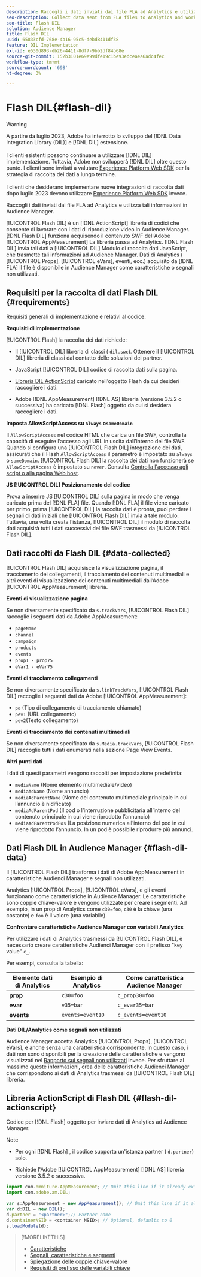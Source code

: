 ```yaml
---
description: Raccogli i dati inviati dai file FLA ad Analytics e utilizza tali informazioni in Audience Manager.
seo-description: Collect data sent from FLA files to Analytics and work with that information in Audience Manager.
seo-title: Flash DIL
solution: Audience Manager
title: Flash DIL
uuid: 65833cfd-768e-4b16-95c5-debd8411df38
feature: DIL Implementation
exl-id: e530d893-db26-4411-8df7-9bb2df84b68e
source-git-commit: 152b3101e69e99dfe19c1be93edceaea6adc4fec
workflow-type: tm+mt
source-wordcount: '698'
ht-degree: 3%

---
```


# Flash DIL{#flash-dil}

>[!WARNING]
>
>A partire da luglio 2023, Adobe ha interrotto lo sviluppo del [!DNL Data Integration Library (DIL)] e [!DNL DIL] estensione.
><br><br>
>I clienti esistenti possono continuare a utilizzare [!DNL DIL] implementazione. Tuttavia, Adobe non svilupperà [!DNL DIL] oltre questo punto. I clienti sono invitati a valutare [Experience Platform Web SDK](https://experienceleague.adobe.com/docs/experience-platform/edge/home.html?lang=en) per la strategia di raccolta dei dati a lungo termine.
><br><br>
>I clienti che desiderano implementare nuove integrazioni di raccolta dati dopo luglio 2023 devono utilizzare [Experience Platform Web SDK](https://experienceleague.adobe.com/docs/experience-platform/edge/home.html?lang=en) invece.

Raccogli i dati inviati dai file FLA ad Analytics e utilizza tali informazioni in Audience Manager.

<!-- 

c_flash_dil_toc.xml

 -->

[!UICONTROL Flash DIL] è un [!DNL ActionScript] libreria di codici che consente di lavorare con i dati di riproduzione video in Audience Manager. [!DNL Flash DIL] funziona acquisendo il contenuto SWF dell’Adobe [!UICONTROL AppMeasurement] La libreria passa ad Analytics. [!DNL Flash DIL] invia tali dati a [!UICONTROL DIL] Modulo di raccolta dati JavaScript, che trasmette tali informazioni ad Audience Manager. Dati di Analytics ( [!UICONTROL Props], [!UICONTROL eVars], eventi, ecc.) acquisito da [!DNL FLA] Il file è disponibile in Audience Manager come caratteristiche o segnali non utilizzati.

## Requisiti per la raccolta di dati Flash DIL {#requirements}

Requisiti generali di implementazione e relativi al codice.

<!-- 

c_flash_dil_intro.xml

 -->

**Requisiti di implementazione**

[!UICONTROL Flash] la raccolta dei dati richiede:

* Il [!UICONTROL DIL] libreria di classi ( `dil.swc`). Ottenere il [!UICONTROL DIL] libreria di classi dal contatto delle soluzioni dei partner.

* JavaScript [!UICONTROL DIL] codice di raccolta dati sulla pagina.
* [Libreria DIL ActionScript](../dil/dil-flash.md#flash-dil-actionscript) caricato nell’oggetto Flash da cui desideri raccogliere i dati.
* Adobe [!DNL AppMeasurement] [!DNL AS] libreria (versione 3.5.2 o successiva) ha caricato [!DNL Flash] oggetto da cui si desidera raccogliere i dati.

**Imposta AllowScriptAccess su `Always` o`sameDomain`**

Il `AllowScriptAccess` nel codice HTML che carica un file SWF, controlla la capacità di eseguire l’accesso agli URL in uscita dall’interno del file SWF. Quando si configura una [!UICONTROL Flash DIL] integrazione dei dati, assicurati che il Flash `AllowScriptAccess` il parametro è impostato su `always` o `sameDomain`. [!UICONTROL Flash DIL] la raccolta dei dati non funzionerà se `AllowScriptAccess` è impostato su `never`. Consulta [Controlla l&#39;accesso agli script o alla pagina Web host](https://helpx.adobe.com/flash/kb/control-access-scripts-host-web.html).

**JS [!UICONTROL DIL] Posizionamento del codice**

Prova a inserire JS [!UICONTROL DIL] sulla pagina in modo che venga caricato prima del [!DNL FLA] file. Quando [!DNL FLA] il file viene caricato per primo, prima [!UICONTROL DIL] la raccolta dati è pronta, puoi perdere i segnali di dati iniziali che [!UICONTROL Flash DIL] invia a tale modulo. Tuttavia, una volta creata l’istanza, [!UICONTROL DIL] il modulo di raccolta dati acquisirà tutti i dati successivi del file SWF trasmessi da [!UICONTROL Flash DIL].

## Dati raccolti da Flash DIL {#data-collected}

[!UICONTROL Flash DIL] acquisisce la visualizzazione pagina, il tracciamento dei collegamenti, il tracciamento dei contenuti multimediali e altri eventi di visualizzazione dei contenuti multimediali dall’Adobe [!UICONTROL AppMeasurement] libreria.

<!-- 

r_flash_dil_data_collected.xml

 -->

**Eventi di visualizzazione pagina**

Se non diversamente specificato da `s.trackVars`, [!UICONTROL Flash DIL] raccoglie i seguenti dati da Adobe AppMeasurement:

* `pageName`
* `channel`
* `campaign`
* `products`
* `events`
* `prop1 - prop75`
* `eVar1 - eVar75`

**Eventi di tracciamento collegamenti**

Se non diversamente specificato da `s.linkTrackVars`, [!UICONTROL Flash DIL] raccoglie i seguenti dati da Adobe [!UICONTROL AppMeasurement]:

* `pe` (Tipo di collegamento di tracciamento chiamato)
* `pev1` (URL collegamento)
* `pev2`(Testo collegamento)

**Eventi di tracciamento dei contenuti multimediali**

Se non diversamente specificato da `s.Media.trackVars`, [!UICONTROL Flash DIL] raccoglie tutti i dati enumerati nella sezione Page View Events.

**Altri punti dati**

I dati di questi parametri vengono raccolti per impostazione predefinita:

* `mediaName` (Nome elemento multimediale/video)
* `mediaAdName` (Nome annuncio)
* `mediaAdParentName` (Nome del contenuto multimediale principale in cui l’annuncio è nidificato)
* `mediaAdParentPod` (Il pod o l’interruzione pubblicitaria all’interno del contenuto principale in cui viene riprodotto l’annuncio)
* `mediaAdParentPodPos` (La posizione numerica all’interno del pod in cui viene riprodotto l’annuncio. In un pod è possibile riprodurre più annunci.

## Dati Flash DIL in Audience Manager {#flash-dil-data}

Il [!UICONTROL Flash DIL] trasforma i dati di Adobe AppMeasurement in caratteristiche Audienci Manager e segnali non utilizzati.

<!-- 

c_flash_dil_in_aam.xml

 -->

Analytics [!UICONTROL Props], [!UICONTROL eVars], e gli eventi funzionano come caratteristiche in Audience Manager. Le caratteristiche sono coppie chiave-valore e vengono utilizzate per creare i segmenti. Ad esempio, in un prop di Analytics come `c30=foo`, `c30` è la chiave (una costante) e `foo` è il valore (una variabile).

**Confrontare caratteristiche Audience Manager con variabili Analytics**

Per utilizzare i dati di Analytics trasmessi da [!UICONTROL Flash DIL], è necessario creare caratteristiche Audienci Manager con il prefisso &quot;key value&quot; `c_`.

Per esempi, consulta la tabella:

| Elemento dati di Analytics | Esempio di Analytics | Come caratteristica Audience Manager |
|---|---|---|
| **prop** | `c30=foo` | `c_prop30=foo` |
| **evar** | `v35=bar` | `c_evar35=bar` |
| **events** | `events=event10` | `c_events=event10` |

**Dati DIL/Analytics come segnali non utilizzati**

Audience Manager accetta Analytics [!UICONTROL Props], [!UICONTROL eVars], e anche senza una caratteristica corrispondente. In questo caso, i dati non sono disponibili per la creazione delle caratteristiche e vengono visualizzati nel [Rapporto sui segnali non utilizzati](../reporting/dynamic-reports/unused-signals.md) invece. Per sfruttare al massimo queste informazioni, crea delle caratteristiche Audienci Manager che corrispondono ai dati di Analytics trasmessi da [!UICONTROL Flash DIL] libreria.

## Libreria ActionScript di Flash DIL {#flash-dil-actionscript}

Codice per [!DNL Flash] oggetto per inviare dati di Analytics ad Audience Manager.

<!-- 

r_flash_dil_actionscript.xml

 -->

>[!NOTE]
>
>* Per ogni [!DNL Flash] , il codice supporta un&#39;istanza partner ( `d.partner`) solo.
>
>* Richiede l&#39;Adobe [!UICONTROL AppMeasurement] [!DNL AS] libreria versione 3.5.2 o successiva.

```js
import com.omniture.AppMeasurement; // Omit this line if it already exists in the code 
import com.adobe.am.DIL; 
  
var s:AppMeasurement = new AppMeasurement(); // Omit this line if it already exists in the code 
var d:DIL = new DIL(); 
d.partner = "<partner>";// Partner name 
d.containerNSID = <container NSID>; // Optional, defaults to 0 
s.loadModule(d);
```

>[!MORELIKETHIS]
>
>* [Caratteristiche ](../features/traits/trait-details-page.md)
>* [Segnali, caratteristiche e segmenti](../reference/signal-trait-segment.md)
>* [Spiegazione delle coppie chiave-valore](../reference/key-value-pairs-explained.md)
>* [Requisiti di prefisso delle variabili chiave](../features/traits/trait-variable-prefixes.md)
